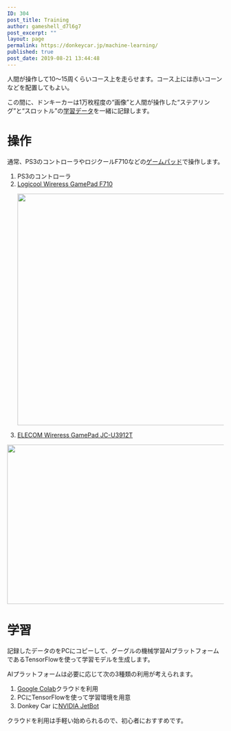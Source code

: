 ```yaml
---
ID: 304
post_title: Training
author: gameshell_d7l6g7
post_excerpt: ""
layout: page
permalink: https://donkeycar.jp/machine-learning/
published: true
post_date: 2019-08-21 13:44:48
---
```

人間が操作して10～15周くらいコース上を走らせます。コース上には赤いコーンなどを配置してもよい。

この間に、ドンキーカーは1万枚程度の“画像”と人間が操作した“ステアリング”と“スロットル”の<a href="https://donkeycar.jp/training-data/">学習データ</a>を一緒に記録します。
<h1>操作</h1>
通常、PS3のコントローラやロジクールF710などの<a href="https://donkeycar.jp/controller/">ゲームパッド</a>で操作します。
<ol>
 	<li>PS3のコントローラ</li>
 	<li><a href="https://amzn.to/2R85kAK" rel="nofollow">Logicool Wireress GamePad F710</a>

<img class="alignnone size-full wp-image-467" src="https://donkeycar.jp/wp-content/uploads/2019/10/1_hiBr8asYRz0Pfu58m7xs_A.png" alt="" width="762" height="538" /></li>
 	<li><a href="https://amzn.to/2SddDvo" rel="nofollow">ELECOM Wireress GamePad JC-U3912T</a></li>
</ol>
<img class="alignnone  wp-image-466" src="https://donkeycar.jp/wp-content/uploads/2019/10/JC_U3912T.png" alt="" width="599" height="370" />
<h1>学習</h1>
記録したデータのをPCにコピーして、グーグルの機械学習AIプラットフォームであるTensorFlowを使って学習モデルを生成します。

AIプラットフォームは必要に応じて次の3種類の利用が考えられます。
<ol>
 	<li><a href="https://donkeycar.jp/google-colab/">Google Colab</a>クラウドを利用</li>
 	<li>PCにTensorFlowを使って学習環境を用意</li>
 	<li>Donkey Car に<a href="https://donkeycar.jp/nvidia-jetbot/" aria-current="page">NVIDIA JetBot</a></li>
</ol>
クラウドを利用は手軽い始められるので、初心者におすすめです。

&nbsp;